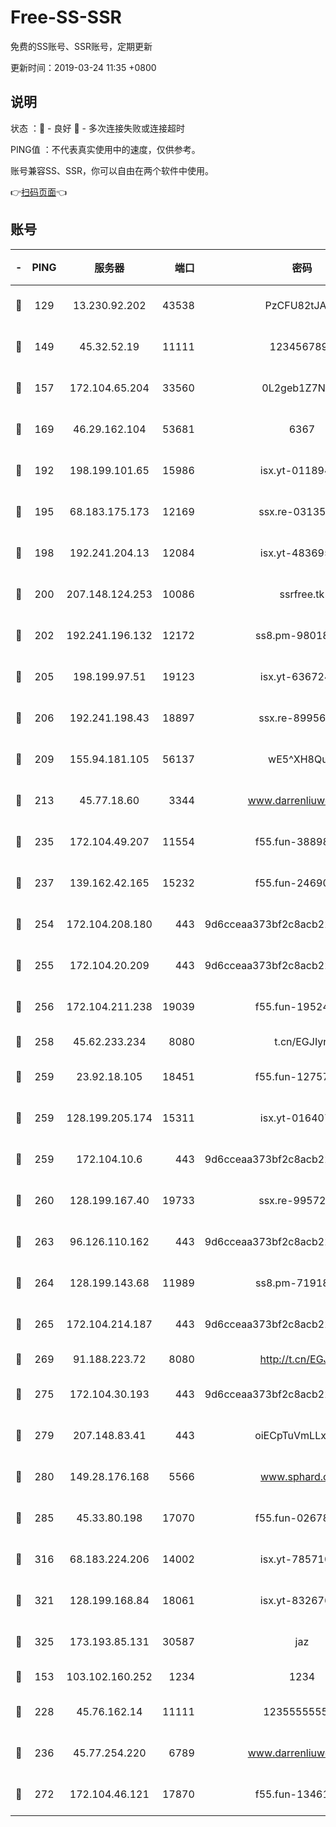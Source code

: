 # Free-SS-SSR

免费的SS账号、SSR账号，定期更新

更新时间：2019-03-24 11:35 +0800

## 说明

状态     ：🙂 - 良好 🙁 - 多次连接失败或连接超时

PING值   ：不代表真实使用中的速度，仅供参考。

账号兼容SS、SSR，你可以自由在两个软件中使用。

👉[扫码页面](https://liesauer.github.io/Free-SS-SSR/)👈

## 账号

|-|PING|服务器|端口|密码|加密方式|区域|
|:----:|:----:|:-----:|-----:|:----:|:----:|:----:|
|🙂|129|13.230.92.202|43538|PzCFU82tJAdZ|aes-256-cfb|JP|
|🙂|149|45.32.52.19|11111|1234567890|aes-256-cfb|JP|
|🙂|157|172.104.65.204|33560|0L2geb1Z7NQM|aes-256-cfb|JP|
|🙂|169|46.29.162.104|53681|6367|aes-128-ctr|RU|
|🙂|192|198.199.101.65|15986|isx.yt-01189447|aes-256-cfb|US|
|🙂|195|68.183.175.173|12169|ssx.re-03135267|aes-256-cfb|US|
|🙂|198|192.241.204.13|12084|isx.yt-48369585|aes-256-cfb|US|
|🙂|200|207.148.124.253|10086|ssrfree.tk|aes-256-cfb|SG|
|🙂|202|192.241.196.132|12172|ss8.pm-98018739|aes-256-cfb|US|
|🙂|205|198.199.97.51|19123|isx.yt-63672432|aes-256-cfb|US|
|🙂|206|192.241.198.43|18897|ssx.re-89956997|aes-256-cfb|US|
|🙂|209|155.94.181.105|56137|wE5^XH8Quw|aes-256-cfb|US|
|🙂|213|45.77.18.60|3344|www.darrenliuwei.com|aes-256-cfb|JP|
|🙂|235|172.104.49.207|11554|f55.fun-38898719|aes-256-cfb|SG|
|🙂|237|139.162.42.165|15232|f55.fun-24690727|aes-256-cfb|SG|
|🙂|254|172.104.208.180|443|9d6cceaa373bf2c8acb22e60b6a58be6|aes-256-cfb|US|
|🙂|255|172.104.20.209|443|9d6cceaa373bf2c8acb22e60b6a58be6|aes-256-cfb|US|
|🙂|256|172.104.211.238|19039|f55.fun-19524723|aes-256-cfb|US|
|🙂|258|45.62.233.234|8080|t.cn/EGJIyrl|rc4-md5|CA|
|🙂|259|23.92.18.105|18451|f55.fun-12757664|aes-256-cfb|US|
|🙂|259|128.199.205.174|15311|isx.yt-01640799|aes-256-cfb|SG|
|🙂|259|172.104.10.6|443|9d6cceaa373bf2c8acb22e60b6a58be6|aes-256-cfb|US|
|🙂|260|128.199.167.40|19733|ssx.re-99572937|aes-256-cfb|SG|
|🙂|263|96.126.110.162|443|9d6cceaa373bf2c8acb22e60b6a58be6|aes-256-cfb|US|
|🙂|264|128.199.143.68|11989|ss8.pm-71918641|aes-256-cfb|SG|
|🙂|265|172.104.214.187|443|9d6cceaa373bf2c8acb22e60b6a58be6|aes-256-cfb|US|
|🙂|269|91.188.223.72|8080|http://t.cn/EGJIyrl|rc4-md5|RU|
|🙂|275|172.104.30.193|443|9d6cceaa373bf2c8acb22e60b6a58be6|aes-256-cfb|US|
|🙂|279|207.148.83.41|443|oiECpTuVmLLxk4Ts|aes-256-cfb|AU|
|🙂|280|149.28.176.168|5566|www.sphard.com|aes-256-cfb|AU|
|🙂|285|45.33.80.198|17070|f55.fun-02678742|aes-256-cfb|US|
|🙂|316|68.183.224.206|14002|isx.yt-78571026|aes-256-cfb|SG|
|🙂|321|128.199.168.84|18061|isx.yt-83267629|aes-256-cfb|SG|
|🙂|325|173.193.85.131|30587|jaz|aes-256-cfb|US|
|🙂|153|103.102.160.252|1234|1234|rc4-md5|JP|
|🙂|228|45.76.162.14|11111|123555555555|aes-256-cfb|SG|
|🙂|236|45.77.254.220|6789|www.darrenliuwei.com|aes-256-cfb|SG|
|🙂|272|172.104.46.121|17870|f55.fun-13461300|aes-256-cfb|SG|
